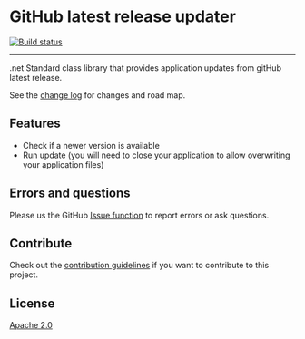 # GitHub latest release updater

[![Build status](https://ci.appveyor.com/api/projects/status/u6y6dpwm0v0tu0tl?svg=true)](https://ci.appveyor.com/project/danielscherzer/githubreleaseupdater)


---------------------------------------

.net Standard class library that provides application updates from gitHub latest release.

See the [change log](https://github.com/danielscherzer/GitHubReleaseUpdater/blob/master/CHANGELOG.md) for changes and road map.

## Features

- Check if a newer version is available
- Run update (you will need to close your application to allow overwriting your application files)

## Errors and questions
Please us the GitHub [Issue function](https://github.com/danielscherzer/GitHubReleaseUpdater/issues/new) to report errors or ask questions.

## Contribute
Check out the [contribution guidelines](https://github.com/danielscherzer/GitHubReleaseUpdater/blob/master/CONTRIBUTING.md)
if you want to contribute to this project.


## License
[Apache 2.0](https://github.com/danielscherzer/GitHubReleaseUpdater/blob/master/LICENSE)